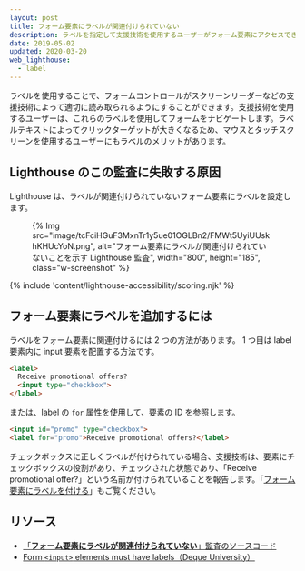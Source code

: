 ```yaml
---
layout: post
title: フォーム要素にラベルが関連付けられていない
description: ラベルを指定して支援技術を使用するユーザーがフォーム要素にアクセスできるようにする方法を学びます。
date: 2019-05-02
updated: 2020-03-20
web_lighthouse:
  - label
---
```


ラベルを使用することで、フォームコントロールがスクリーンリーダーなどの支援技術によって適切に読み取られるようにすることができます。支援技術を使用するユーザーは、これらのラベルを使用してフォームをナビゲートします。ラベルテキストによってクリックターゲットが大きくなるため、マウスとタッチスクリーンを使用するユーザーにもラベルのメリットがあります。

## Lighthouse のこの監査に失敗する原因

Lighthouse は、ラベルが関連付けられていないフォーム要素にラベルを設定します。

<figure class="w-figure">{% Img src="image/tcFciHGuF3MxnTr1y5ue01OGLBn2/FMWt5UyiUUskhKHUcYoN.png", alt="フォーム要素にラベルが関連付けられていないことを示す Lighthouse 監査", width="800", height="185", class="w-screenshot" %}</figure>

{% include 'content/lighthouse-accessibility/scoring.njk' %}

## フォーム要素にラベルを追加するには

ラベルをフォーム要素に関連付けるには 2 つの方法があります。 1 つ目は label 要素内に input 要素を配置する方法です。

```html
<label>
  Receive promotional offers?
  <input type="checkbox">
</label>
```

または、label の `for` 属性を使用して、要素の ID を参照します。

```html
<input id="promo" type="checkbox">
<label for="promo">Receive promotional offers?</label>
```

チェックボックスに正しくラベルが付けられている場合、支援技術は、要素にチェックボックスの役割があり、チェックされた状態であり、「Receive promotional offer?」という名前が付けられていることを報告します。「[フォーム要素にラベルを付ける](/labels-and-text-alternatives#label-form-elements)」もご覧ください。

## リソース

- [「**フォーム要素にラベルが関連付けられていない**」監査のソースコード](https://github.com/GoogleChrome/lighthouse/blob/master/lighthouse-core/audits/accessibility/label.js)
- [Form `<input>` elements must have labels（Deque University）](https://dequeuniversity.com/rules/axe/3.3/label)
